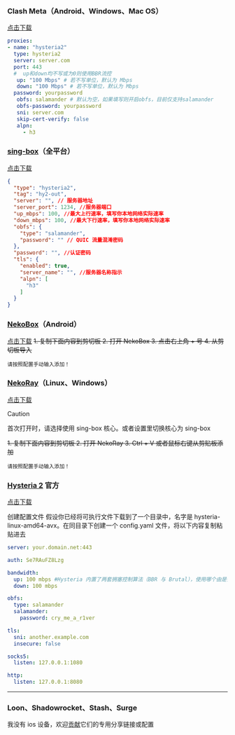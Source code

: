 ### Clash Meta（Android、Windows、Mac OS）
[点击下载](https://wiki.metacubex.one/startup/client/)
```yaml
proxies:
- name: "hysteria2"
  type: hysteria2
  server: server.com
  port: 443
  #  up和down均不写或为0则使用BBR流控
   up: "100 Mbps" # 若不写单位，默认为 Mbps
   down: "100 Mbps" # 若不写单位，默认为 Mbps
  password: yourpassword
   obfs: salamander # 默认为空，如果填写则开启obfs，目前仅支持salamander
   obfs-password: yourpassword
   sni: server.com
   skip-cert-verify: false
   alpn:
     - h3
```

### [sing-box](https://github.com/SagerNet/sing-box)（全平台）
[点击下载](https://github.com/SagerNet/sing-box/releases/tag/v1.8.6)
```json
{
  "type": "hysteria2",
  "tag": "hy2-out",
  "server": "", // 服务器地址
  "server_port": 1234, //服务器端口
  "up_mbps": 100, //最大上行速率，填写你本地网络实际速率
  "down_mbps": 100, //最大下行速率，填写你本地网络实际速率
  "obfs": {
    "type": "salamander",
    "password": "" // QUIC 流量混淆密码
  },
  "password": "", //认证密码
  "tls": {
    "enabled": true,
    "server_name": "", //服务器名称指示
    "alpn": [
      "h3"
    ]
  }
}
```

### [NekoBox](https://github.com/MatsuriDayo/NekoBoxForAndroid)（Android） 
[点击下载](https://github.com/MatsuriDayo/NekoBoxForAndroid/releases/tag/1.2.9)
~~1. 复制下面内容到剪切板
2. 打开 NekoBox
3. 点击右上角 + 号
4. 从剪切板导入~~
```
请按照配置手动输入添加！
```


### [NekoRay](https://github.com/MatsuriDayo/nekoray)（Linux、Windows）
[点击下载](https://github.com/MatsuriDayo/nekoray/releases/tag/3.26)

> [!CAUTION]
> 首次打开时，请选择使用 sing-box 核心。或者设置里切换核心为 sing-box


~~1. 复制下面内容到剪切板
2. 打开 NekoRay
3. Ctrl + V 或者鼠标右键从剪贴板添加~~

```
请按照配置手动输入添加！
```
### [Hysteria 2](https://github.com/apernet/hysteria) 官方
[点击下载](https://github.com/apernet/hysteria/releases/tag/app%2Fv2.2.4)

创建配置文件
假设你已经将可执行文件下载到了一个目录中，名字是 hysteria-linux-amd64-avx。在同目录下创建一个 config.yaml 文件，将以下内容复制粘贴进去

```yaml
server: your.domain.net:443 

auth: Se7RAuFZ8Lzg 

bandwidth: 
  up: 100 mbps #Hysteria 内置了两套拥塞控制算法（BBR 与 Brutal），使用哪个由是否提供了带宽值决定。 如果希望使用 BBR 而不是 Brutal，可以删除整个 bandwidth 部分。
  down: 100 mbps

obfs:
  type: salamander
  salamander:
    password: cry_me_a_r1ver

tls:
  sni: another.example.com 
  insecure: false 

socks5:
  listen: 127.0.0.1:1080 

http:
  listen: 127.0.0.1:8080
```

____
### Loon、Shadowrocket、Stash、Surge
我没有 ios 设备，欢迎[贡献](https://github.com/yvgbk/gbzzZ/issues)它们的专用分享链接或配置
